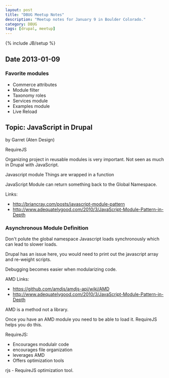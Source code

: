 ```yaml
---
layout: post
title: "DBUG Meetup Notes"
description: "Meetup notes for January 9 in Boulder Colorado."
category: DBUG
tags: [drupal, meetup]
---
```

{% include JB/setup %}

## Date 2013-01-09

### Favorite modules
* Commerce attributes
* Module filter
* Taxonomy roles
* Services module
* Examples module
* Live Reload

## Topic: JavaScript in Drupal

by Garret (Aten Design)

RequireJS

Organizing project in reusable modules is very important. Not seen as much in
Drupal with JavaScript.

Javascript module
  Things are wrapped in a function


JavaScript Module can return something back to the Global Namespace.

Links:
* http://briancray.com/posts/javascript-module-pattern
* http://www.adequatelygood.com/2010/3/JavaScript-Module-Pattern-in-Depth


### Asynchronous Module Definition

Don't polute the global namespace
Javascript loads synchronously which can lead to slower loads.

Drupal has an issue here, you would need to print out the javascript array and
re-weight scripts.

Debugging becomes easier when modularizing code.

AMD Links:
* https://github.com/amdjs/amdjs-api/wiki/AMD
* http://www.adequatelygood.com/2010/3/JavaScript-Module-Pattern-in-Depth

AMD is a method not a library.

Once you have an AMD module you need to be able to load it. RequireJS helps
you do this.

RequireJS:
* Encourages modulalr code
* encourages file organization
* leverages AMD
* Offers optimization tools

rjs - RequireJS optimization tool.


